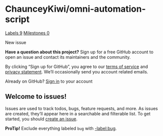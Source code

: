 # ChaunceyKiwi/omni-automation-script

 [Labels 9](chaunceykiwi-omni-automation-script-12.md) [Milestones 0](chaunceykiwi-omni-automation-script-13.md)

 New issue

 **Have a question about this project?** Sign up for a free GitHub account to open an issue and contact its maintainers and the community.

By clicking “Sign up for GitHub”, you agree to our [terms of service](https://docs.github.com/terms) and [privacy statement](https://docs.github.com/privacy). We’ll occasionally send you account related emails.

 Already on GitHub? [Sign in](https://github.com/login?return_to=%2FChaunceyKiwi%2Fomni-automation-script%2Fissues%2Fnew) to your account

## Welcome to issues!

Issues are used to track todos, bugs, feature requests, and more. As issues are created, they’ll appear here in a searchable and filterable list. To get started, you should [create an issue](https://github.com/ChaunceyKiwi/omni-automation-script/issues/new/choose).

**ProTip!** Exclude everything labeled `bug` with [-label:bug](https://github.com/ChaunceyKiwi/omni-automation-script/issues?q=is%3Aissue+is%3Aopen+-label%3Abug).

